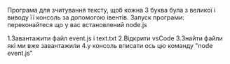 Програма для зчитування тексту, щоб кожна 3 буква була з великої і виводу її консоль за допомогою івентів. Запуск програми: переконайтеся що у вас встановлений node.js

1.Завантажити файл event.js і text.txt
2.Відкрити vsCode
3.Знайти файли які ми вже завантажили
4.у консоль вписати ось цю команду "node event.js"
